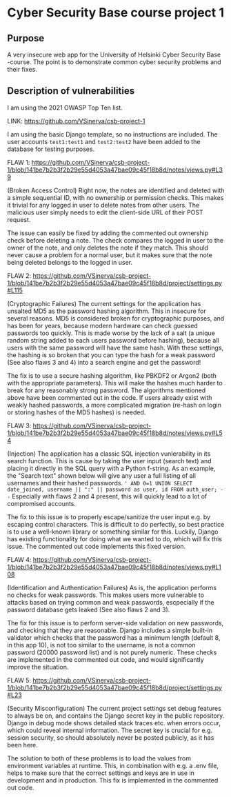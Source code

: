 # Cyber Security Base course project 1

## Purpose

A very insecure web app for the University of Helsinki Cyber Security Base -course.
The point is to demonstrate common cyber security problems and their fixes.

## Description of vulnerabilities

I am using the 2021 OWASP Top Ten list.

LINK: https://github.com/VSinerva/csb-project-1

I am using the basic Django template, so no instructions are included.
The user accounts `test1:test1` and `test2:test2` have been added to the database for testing purposes.

FLAW 1:
https://github.com/VSinerva/csb-project-1/blob/141be7b2b3f2b29e55d4053a47bae09c45f18b8d/notes/views.py#L39

(Broken Access Control) Right now, the notes are identified and deleted with a simple sequential ID, with no ownership or permission checks.
This makes it trivial for any logged in user to delete notes from other users.
The malicious user simply needs to edit the client-side URL of their POST request.

The issue can easily be fixed by adding the commented out ownership check before deleting a note.
The check compares the logged in user to the owner of the note, and only deletes the note if they match.
This should never cause a problem for a normal user, but it makes sure that the note being deleted
belongs to the logged in user.


FLAW 2:
https://github.com/VSinerva/csb-project-1/blob/141be7b2b3f2b29e55d4053a47bae09c45f18b8d/project/settings.py#L115

(Cryptographic Failures) The current settings for the application has unsalted MD5 as the password hashing algorithm.
This in insecure for several reasons.
MD5 is considered broken for cryptographic purposes, and has been for years, because modern hardware can check guessed passwords too quickly.
This is made worse by the lack of a salt (a unique random string added to each users password before hashing), because all users with the same password will have the same hash.
With these settings, the hashing is so broken that you can type the hash for a weak password (See also flaws 3 and 4) into a search engine and get the password!

The fix is to use a secure hashing algorithm, like PBKDF2 or Argon2 (both with the appropriate parameters).
This will make the hashes much harder to break for any reasonably strong password.
The algorithms mentioned above have been commented out in the code.
If users already exist with weakly hashed passwords, a more complicated migration (re-hash on login or storing hashes of the MD5 hashes) is needed.

FLAW 3:
https://github.com/VSinerva/csb-project-1/blob/141be7b2b3f2b29e55d4053a47bae09c45f18b8d/notes/views.py#L54

(Injection) The application has a classic SQL injection vunlerability in its search function.
This is cause by taking the user input (search text) and placing it directly in the SQL query with a Python f-string.
As an example, the "Search text" shown below will give any user a full listing of all usernames and their hashed passwords.
`' AND 0=1 UNION SELECT date_joined, username || ":" || password as user, id FROM auth_user; --`
Especially with flaws 2 and 4 present, this will quickly lead to a lot of compromised accounts.

The fix to this issue is to properly escape/sanitize the user input e.g. by escaping control characters.
This is difficult to do perfectly, so best practice is to use a well-known library or something similar for this.
Luckily, Django has existing functionality for doing what we wanted to do, which will fix this issue.
The commented out code implements this fixed version.


FLAW 4:
https://github.com/VSinerva/csb-project-1/blob/141be7b2b3f2b29e55d4053a47bae09c45f18b8d/notes/views.py#L108

(Identification and Authentication Failures) As is, the application performs no checks for weak passwords.
This makes users more vulnerable to attacks based on trying common and weak passwords, escpecially if the password database gets leaked (See also flaws 2 and 3).

The fix for this issue is to perform server-side validation on new passwords, and checking that they are reasonable.
Django includes a simple built-in validator which checks that the password has a minimum length (default 8, in this app 10), is not too similar to the username, is not a common password (20000 password list) and is not purely numeric.
These checks are implemented in the commented out code, and would significantly improve the situation.


FLAW 5:
https://github.com/VSinerva/csb-project-1/blob/141be7b2b3f2b29e55d4053a47bae09c45f18b8d/project/settings.py#L23

(Security Misconfiguration) The current project settings set debug features to always be on, and contains the Django secret key in the public repository.
Django in debug mode shows detailed stack traces etc. when errors occur, which could reveal internal information.
The secret key is crucial for e.g. session security, so should absolutely never be posted publicly, as it has been here.

The solution to both of these problems is to load the values from environment variables at runtime.
This, in combination with e.g. a .env file, helps to make sure that the correct settings and keys are in use in development and in production.
This fix is implemented in the commented out code.
